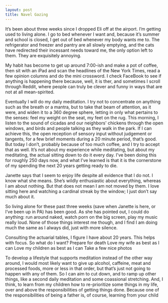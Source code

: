 ```yaml
---
layout: post
title: Navel Gazing
---
```

It’s  been about three weeks since I dropped Eli off at the airport. I’m getting used to living alone. I go to bed whenever I want and, because it’s summer and school is closed, I get out of bed whenever my body wants me to. The refrigerator and freezer and pantry are all slowly emptying, and the cats have redirected their incessant needs toward me, the only option left to them. They are exquisitely annoying.

My habit has become to get up around 7:00-ish and make a pot of coffee, then sit with an iPad and scan the headlines of the New York Times, read  a few opinion columns and do the mini crossword. I check FaceBook to see if anything is happening there because, well, it is ther, and sometimes I scroll through Reddit, where people can truly be clever and funny in ways that are not at all mean-spirited.

Eventually I will do my daily meditation. I try not to concentrate on anything such as the breath or a mantra, but to take that beam of attention, as it were, and widen it to a 360 degree sphere, letting in only what pertains to the senses: feel my weight on the seat, my feet on the rug. This morning, I listen to the sound of cicadas and our neighbors' chickens through the open windows, and birds and people talking as they walk in the park. If I can achieve this, the open reception of sensory input without judgement or tangents, for a few brief moments during a 20 minute period, that’s good. But today I don’t, probably because of too much coffee, and I try to accept that as well. It’s not about my experience while meditating, but about my meditating, the actual sitting down to do it every day. I’ve been doing this for roughly 250 days now, and what I’ve learned is that it is the cornerstone of my spending the next 20 years getting ready to die.

Janette says that I seem to enjoy life despite all evidence that I do not. I know what she means. She’s wildly enthusiastic about everything, whereas I am about nothing. But that does not mean I am not moved by them. I love sitting here and watching a cardinal streak by the window; I just don’t say much about it.

So living alone for these past three weeks (save when Janette is here, or I’ve been up in PA) has been good. As she has pointed out, I could do anything: run around naked, watch porn on the big screen, play my music really loud. None of those things interest me though, and I find I am doing much the same as I always did, just with more silence. 

Consulting the actuarial tables, I figure I have about 20 years. This helps with focus. So what do I want?
Prepare for death
Love my wife as best as I can
Love my children as best as I can
Take a few nice photos

To develop a lifestyle that supports meditation instead of the other way around, I would most likely want to give up alcohol, caffeine, meat and processed foods, more or less in that order, but that’s just not going to happen with any of them. So I can aim to cut down, and to ramp up other things, like a second daily meditation and some coassional stretching. And, I think, to learn from my children how to re-prioritize some things in my life, over and above the responsibilities of getting things done. Because one of the responsibilities of being a father is, of course, learning from your child
